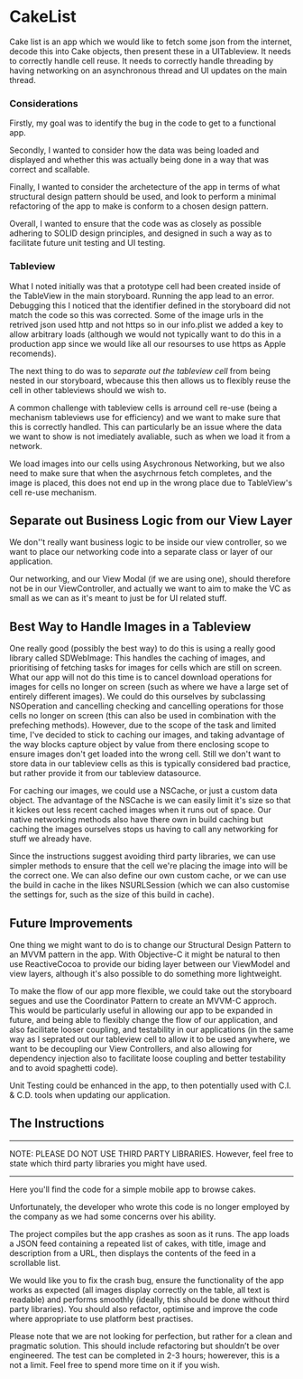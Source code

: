 
# CakeList

Cake list is an app which we would like to fetch some json from the internet, decode this into Cake objects, then present these in a UITableview. It needs to correctly handle cell reuse. It needs to correctly handle threading by having networking on an asynchronous thread and UI updates on the main thread.

### Considerations

Firstly, my goal was to identify the bug in the code to get to a functional app.

Secondly, I wanted to consider how the data was being loaded and displayed and whether this was actually being done in a way that was correct and scallable.

Finally, I wanted to consider the archetecture of the app in terms of what structural design pattern should be used, and look to perform a minimal refactoring of the app to make is conform to a chosen design pattern.

Overall, I wanted to ensure that the code was as closely as possible adhering to SOLID design principles, and designed in such a way as to facilitate future unit testing and UI testing.

### Tableview

What I noted initially was that a prototype cell had been created inside of the TableView in the main storyboard. Running the app lead to an error. Debugging this I noticed that the identifier defined in the storyboard did not match the code so this was corrected. Some of the image urls in the retrived json used http and not https so in our info.plist we added a key to allow arbitrary loads (although we would not typically want to do this in a production app since we would like all our resourses to use https as Apple recomends).

The next thing to do was to *separate out the tableview cell* from being nested in our storyboard, wbecause this then allows us to flexibly reuse the cell in other tableviews should we wish to.

A common challenge with tableview cells is arround cell re-use (being a mechanism tableviews use for efficiency) and we want to make sure that this is correctly handled. This can particularly be an issue where the data we want to show is not imediately avaliable, such as when we load it from a network.

We load images into our cells using Asychronous Networking, but we also need to make sure that when the asychrnous fetch completes, and the image is placed, this does not end up in the wrong place due to TableView's cell re-use mechanism.

## Separate out Business Logic from our View Layer

We don''t really want business logic to be inside our view controller, so we want to place our networking code into a separate class or layer of our application.

Our networking, and our View Modal (if we are using one), should therefore not be in our ViewController, and actually we want to aim to make the VC as small as we can as it's meant to just be for UI related stuff.

## Best Way to Handle Images in a Tableview
One really good (possibly the best way) to do this is using a really good library called SDWebImage: This handles the caching of images, and prioritising of fetching tasks for images for cells which are still on screen. What our app will not do this time is to cancel download operations for images for cells no longer on screen (such as where we have a large set of entirely different images). We could do this ourselves by subclassing NSOperation and cancelling checking and cancelling operations for those cells no longer on screen (this can also be used in combination with the prefeching methods). However, due to the scope of the task and limited time, I've decided to  stick to caching our images, and taking advantage of the way blocks capture object by value from there enclosing scope to ensure images don't get loaded into the wrong cell. Still we don't want to store data in our tableview cells as this is typically considered bad practice, but rather provide it from our tableview datasource.

For caching our images, we could use a NSCache, or just a custom data object. The advantage of the NSCache is we can easily limit it's size so that it kickes out less recent cached images when it runs out of space. Our native networking methods also have there own in build caching but caching the images ourselves stops us having to call any networking for stuff we already have.

Since the instructions suggest avoiding third party libraries, we can use simpler methods to ensure that the cell we're placing the image into will be the correct one. We can also define our own custom cache, or we can use the build in cache in  the likes NSURLSession (which we can also customise the settings for, such as the size of this build in cache).

## Future Improvements

One thing we might want to do is to change our Structural Design Pattern to an MVVM  pattern in the app. With Objective-C it might be natural to then use ReactiveCocoa to provide our biding layer between our ViewModel and view layers, although it's also possible to do something more lightweight.

To make the flow of our app more flexible, we could take out the storyboard segues and use the Coordinator Pattern to create an MVVM-C approch. This would be particularly useful in allowing our app to be expanded in future, and being able to flexibly change the flow of our application, and also facilitate looser coupling, and testability in our applications (in the same way as I seprated out our tableview cell to allow it to be used anywhere, we want to be decoupling our View Controllers, and also allowing for dependency injection also to facilitate loose coupling and better testability and to avoid spaghetti code).

Unit Testing could be enhanced in the app, to then potentially used with C.I. & C.D. tools when updating our application.

## The Instructions

***
NOTE: PLEASE DO NOT USE THIRD PARTY LIBRARIES. However, feel free to state which third party libraries you might have used.
***

Here you'll find the code for a simple mobile app to browse cakes.

Unfortunately, the developer who wrote this code is no longer employed by the company as we had some concerns over his ability.

The project compiles but the app crashes as soon as it runs. The app loads a JSON feed containing a repeated list of cakes, with title, image and description from a URL, then displays the contents of the feed in a scrollable list.

We would like you to fix the crash bug, ensure the functionality of the app works as expected (all images display correctly on the table, all text is readable) and performs smoothly (ideally, this should be done without third party libraries). You should also refactor, optimise and improve the code where appropriate to use platform best practises.

Please note that we are not looking for perfection, but rather for a clean and pragmatic solution. This should include refactoring but shouldn’t be over engineered. The test can be completed in 2-3 hours; howerever, this is a not a limit. Feel free to spend more time on it if you wish.